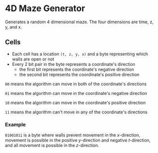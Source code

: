 # 4D Maze Generator
Generates a random 4 dimensional maze. The four dimensions are time, z, y, and x.

## Cells
- Each cell has a location `(t, z, y, x)` and a byte representing which walls are open or not
- Every 2 bit pair in the byte represents a coordinate's direction
  - the first bit represents the coordinate's negative direction
  - the second bit represents the coordinate's positive direction

`00` means the algorithm can move in both of the coordinate's directions

`01` means the algorithm can move in the coordinate's negative direction

`10` means the algorithm can move in the coordinate's positive direction

`11` means the algorithm can't move in any of the coordinate's directions

### Example
`01001011` is a byte where walls prevent movement in the *x*-direction, movement is possible in the positive *y*-direction and negative *t*-direction, and all movement is possible in the *z*-direction.
